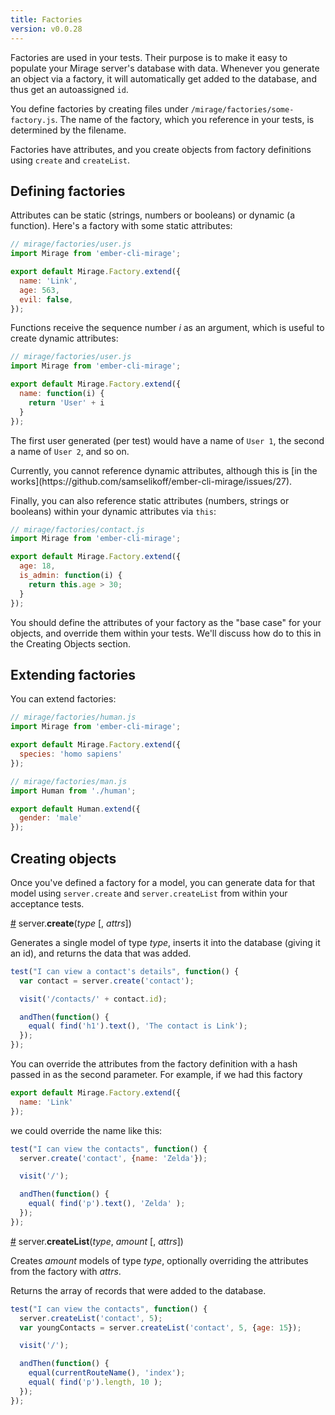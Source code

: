 ```yaml
---
title: Factories
version: v0.0.28
---
```


Factories are used in your tests. Their purpose is to make it easy to populate your Mirage server's database with data. Whenever you generate an object via a factory, it will automatically get added to the database, and thus get an autoassigned `id`.

You define factories by creating files under `/mirage/factories/some-factory.js`. The name of the factory, which you reference in your tests, is determined by the filename.

Factories have attributes, and you create objects from factory definitions using `create` and `createList`.

## Defining factories

Attributes can be static (strings, numbers or booleans) or dynamic (a function). Here's a factory with some static attributes:

```js
// mirage/factories/user.js
import Mirage from 'ember-cli-mirage';

export default Mirage.Factory.extend({
  name: 'Link',
  age: 563,
  evil: false,
});
```

Functions receive the sequence number *i* as an argument, which is useful to create dynamic attributes:

```js
// mirage/factories/user.js
import Mirage from 'ember-cli-mirage';

export default Mirage.Factory.extend({
  name: function(i) {
    return 'User' + i
  }
});
```

The first user generated (per test) would have a name of `User 1`, the second a name of `User 2`, and so on.

<aside class='Docs-page__aside'>
  <p>Currently, you cannot reference dynamic attributes, although this is [in the works](https://github.com/samselikoff/ember-cli-mirage/issues/27).</p>
</aside>

Finally, you can also reference static attributes (numbers, strings or booleans) within your dynamic attributes via `this`:

```js
// mirage/factories/contact.js
import Mirage from 'ember-cli-mirage';

export default Mirage.Factory.extend({
  age: 18,
  is_admin: function(i) {
    return this.age > 30;
  }
});
```

You should define the attributes of your factory as the "base case" for your objects, and override them within your tests. We'll discuss how do to this in the Creating Objects section.

## Extending factories

You can extend factories:

```js
// mirage/factories/human.js
import Mirage from 'ember-cli-mirage';

export default Mirage.Factory.extend({
  species: 'homo sapiens'
});

// mirage/factories/man.js
import Human from './human';

export default Human.extend({
  gender: 'male'
});
```

## Creating objects

Once you've defined a factory for a model, you can generate data for that model using `server.create` and `server.createList` from within your acceptance tests.

<a name="create" href="#create">#</a> server.<b>create</b>(<i>type</i> [, <i>attrs</i>])

Generates a single model of type *type*, inserts it into the database (giving it an id), and returns the data that was
added.

```js
test("I can view a contact's details", function() {
  var contact = server.create('contact');

  visit('/contacts/' + contact.id);

  andThen(function() {
    equal( find('h1').text(), 'The contact is Link');
  });
});
```

You can override the attributes from the factory definition with a
hash passed in as the second parameter. For example, if we had this factory

```js
export default Mirage.Factory.extend({
  name: 'Link'
});
```

we could override the name like this:

```js
test("I can view the contacts", function() {
  server.create('contact', {name: 'Zelda'});

  visit('/');

  andThen(function() {
    equal( find('p').text(), 'Zelda' );
  });
});
```

<a name="createList" href="#createList">#</a> server.<b>createList</b>(<i>type</i>, <i>amount</i> [, <i>attrs</i>])

Creates *amount* models of type *type*, optionally overriding the attributes from the factory with *attrs*.

Returns the array of records that were added to the database.

```js
test("I can view the contacts", function() {
  server.createList('contact', 5);
  var youngContacts = server.createList('contact', 5, {age: 15});

  visit('/');

  andThen(function() {
    equal(currentRouteName(), 'index');
    equal( find('p').length, 10 );
  });
});
```
